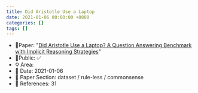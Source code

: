 ```yaml
---
title: Did Aristotle Use a Laptop
date: 2021-01-06 00:00:00 +0800
categories: []
tags: []
---
```


- 📙Paper: "[Did Aristotle Use a Laptop? A Question Answering Benchmark with Implicit Reasoning Strategies](https://www.semanticscholar.org/paper/Did-Aristotle-Use-a-Laptop-A-Question-Answering-Geva-Khashabi/346081161bdc8f18e2a4c4af7f51d35452b5cb01)"
- 🔑Public: ✅
- ⚲ Area: 
- 📅 Date: 2021-01-06
- 🔎 Paper Section: dataset / rule-less / commonsense
- 📝 References: 31
